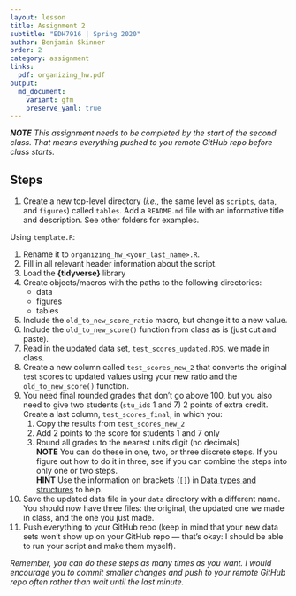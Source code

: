 ```yaml
---
layout: lesson
title: Assignment 2
subtitle: "EDH7916 | Spring 2020"
author: Benjamin Skinner
order: 2
category: assignment
links:
  pdf: organizing_hw.pdf
output:
  md_document:
    variant: gfm
    preserve_yaml: true
---
```


***NOTE** This assignment needs to be completed by the start of the
second class. That means everything pushed to you remote GitHub repo
before class starts.*

## Steps

1.  Create a new top-level directory (*i.e.*, the same level as
    `scripts`, `data`, and `figures`) called `tables`. Add a `README.md`
    file with an informative title and description. See other folders
    for examples.

Using `template.R`:

1.  Rename it to `organizing_hw_<your_last_name>.R`.
2.  Fill in all relevant header information about the script.
3.  Load the **{tidyverse}** library
4.  Create objects/macros with the paths to the following directories:
      - data
      - figures
      - tables
5.  Include the `old_to_new_score_ratio` macro, but change it to a new
    value.
6.  Include the `old_to_new_score()` function from class as is (just cut
    and paste).
7.  Read in the updated data set, `test_scores_updated.RDS`, we made in
    class.
8.  Create a new column called `test_scores_new_2` that converts the
    original test scores to updated values using your new ratio and the
    `old_to_new_score()` function.
9.  You need final rounded grades that don’t go above 100, but you also
    need to give two students (`stu_id`s 1 and 7) 2 points of extra
    credit. Create a last column, `test_scores_final`, in which you:
    1.  Copy the results from `test_scores_new_2`
    2.  Add 2 points to the score for students 1 and 7 only
    3.  Round all grades to the nearest units digit (no decimals)  
        **NOTE** You can do these in one, two, or three discrete steps.
        If you figure out how to do it in three, see if you can combine
        the steps into only one or two steps.  
        **HINT** Use the information on brackets (`[]`) in [Data types
        and
        structures](https://edquant.github.io/edh7916/lessons/types_structures.html)
        to help.
10. Save the updated data file in your `data` directory with a different
    name. You should now have three files: the original, the updated one
    we made in class, and the one you just made.
11. Push everything to your GitHub repo (keep in mind that your new data
    sets won’t show up on your GitHub repo — that’s okay: I should be
    able to run your script and make them myself).

*Remember, you can do these steps as many times as you want. I would
encourage you to commit smaller changes and push to your remote GitHub
repo often rather than wait until the last minute.*
